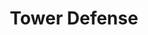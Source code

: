 ---
layout: base
title: Tower Defense
description: Tower Defense Game
permalink: /tower
Author: Ian
---